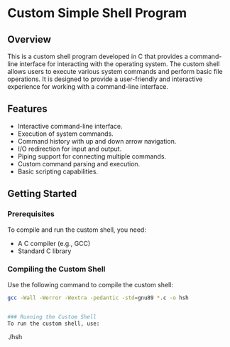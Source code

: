# Custom Simple Shell Program

## Overview

This is a custom shell program developed in C that provides a command-line interface for interacting with the operating system. The custom shell allows users to execute various system commands and perform basic file operations. It is designed to provide a user-friendly and interactive experience for working with a command-line interface.

## Features

- Interactive command-line interface.
- Execution of system commands.
- Command history with up and down arrow navigation.
- I/O redirection for input and output.
- Piping support for connecting multiple commands.
- Custom command parsing and execution.
- Basic scripting capabilities.

## Getting Started

### Prerequisites

To compile and run the custom shell, you need:
- A C compiler (e.g., GCC)
- Standard C library

### Compiling the Custom Shell

Use the following command to compile the custom shell:

```bash
gcc -Wall -Werror -Wextra -pedantic -std=gnu89 *.c -o hsh


### Running the Custom Shell
To run the custom shell, use:

```
./hsh
